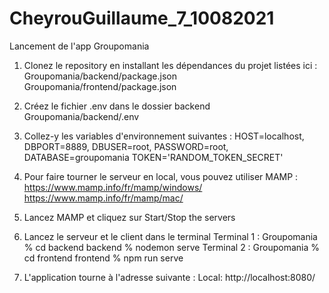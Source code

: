 # CheyrouGuillaume_7_10082021
Lancement de l'app Groupomania

1. Clonez le repository en installant les dépendances du projet listées ici :
  Groupomania/backend/package.json
  Groupomania/frontend/package.json
 
2. Créez le fichier .env dans le dossier backend
  Groupomania/backend/.env

3. Collez-y les variables d'environnement suivantes :
  HOST=localhost,
  DBPORT=8889,
  DBUSER=root,
  PASSWORD=root,
  DATABASE=groupomania
  TOKEN='RANDOM_TOKEN_SECRET'

4. Pour faire tourner le serveur en local, vous pouvez utiliser MAMP :
  https://www.mamp.info/fr/mamp/windows/
  https://www.mamp.info/fr/mamp/mac/

5. Lancez MAMP et cliquez sur Start/Stop the servers

6. Lancez le serveur et le client dans le terminal
  Terminal 1 :
    Groupomania % cd backend
        backend % nodemon serve
  Terminal 2 :
    Groupomania % cd frontend
       frontend % npm run serve
  
  7. L'application tourne à l'adresse suivante :
    Local:  http://localhost:8080/
